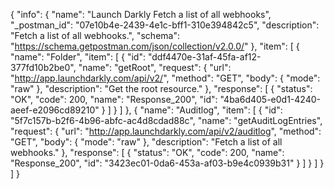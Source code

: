 {
  "info": {
    "name": "Launch Darkly Fetch a list of all webhooks",
    "_postman_id": "07e10b4e-2439-4e1c-bff1-310e394842c5",
    "description": "Fetch a list of all webhooks.",
    "schema": "https://schema.getpostman.com/json/collection/v2.0.0/"
  },
  "item": [
    {
      "name": "Folder",
      "item": [
        {
          "id": "ddf4470e-31af-45fa-af12-377fd10b2be0",
          "name": "getRoot",
          "request": {
            "url": "http://app.launchdarkly.com/api/v2/",
            "method": "GET",
            "body": {
              "mode": "raw"
            },
            "description": "Get the root resource."
          },
          "response": [
            {
              "status": "OK",
              "code": 200,
              "name": "Response_200",
              "id": "4ba6d405-e0d1-4240-aeef-e2096cd89210"
            }
          ]
        }
      ]
    },
    {
      "name": "Auditlog",
      "item": [
        {
          "id": "5f7c157b-b2f6-4b96-abfc-ac4d8cdad88c",
          "name": "getAuditLogEntries",
          "request": {
            "url": "http://app.launchdarkly.com/api/v2/auditlog",
            "method": "GET",
            "body": {
              "mode": "raw"
            },
            "description": "Fetch a list of all webhooks."
          },
          "response": [
            {
              "status": "OK",
              "code": 200,
              "name": "Response_200",
              "id": "3423ec01-0da6-453a-af03-b9e4c0939b31"
            }
          ]
        }
      ]
    }
  ]
}